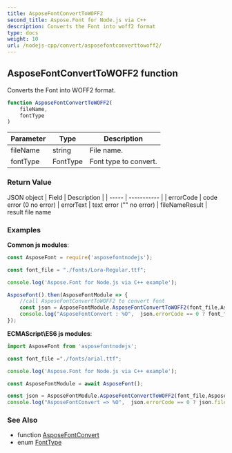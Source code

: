 ```yaml
---
title: AsposeFontConvertToWOFF2
second_title: Aspose.Font for Node.js via C++
description: Converts the Font into woff2 format
type: docs
weight: 10
url: /nodejs-cpp/convert/asposefontconverttowoff2/
---
```

## AsposeFontConvertToWOFF2 function

Converts the Font into WOFF2 format.

```js
function AsposeFontConvertToWOFF2(
    fileName,
    fontType
)
```

| Parameter | Type | Description |
| --------- | ---- | ----------- |
| fileName | string | File name. |
| fontType | FontType | Font type to convert. |

### Return Value

JSON object 
| Field | Description |
| ----- | ----------- |
| errorCode | code error (0 no error)
| errorText | text error ("" no error)
| fileNameResult | result file name

### Examples

**Common js modules**:
```js
const AsposeFont = require('asposefontnodejs');

const font_file = "./fonts/Lora-Regular.ttf";

console.log('Aspose.Font for Node.js via C++ example');

AsposeFont().then(AsposeFontModule => {
    //call AsposeFontConvertToWOFF2 to convert font
    const json = AsposeFontModule.AsposeFontConvertToWOFF2(font_file,AsposeFontModule.FontType.TTF);
    console.log("AsposeFontConvert : %O",  json.errorCode == 0 ? font_file + ' => ' + json.fileNameResult : json.errorText);
});
```
**ECMAScript\ES6 js modules**:
```js
import AsposeFont from 'asposefontnodejs';

const font_file ="./fonts/arial.ttf";

console.log('Aspose.Font for Node.js via C++ example');

const AsposeFontModule = await AsposeFont();

const json = AsposeFontModule.AsposeFontConvertToWOFF2(font_file,AsposeFontModule.FontType.TTF);
console.log("AsposeFontConvert => %O",  json.errorCode == 0 ? json.fileNameResult : json.errorText);
```

### See Also

* function [AsposeFontConvert](../asposefontconvert/)
* enum [FontType](../../enumerations/fonttype/)

